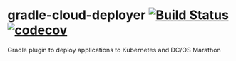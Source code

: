 # gradle-cloud-deployer [![Build Status](https://travis-ci.org/qaware/gradle-cloud-deployer.svg?branch=master)](https://travis-ci.org/qaware/gradle-cloud-deployer) [![codecov](https://codecov.io/gh/qaware/gradle-cloud-deployer/branch/master/graph/badge.svg)](https://codecov.io/gh/qaware/gradle-cloud-deployer)
Gradle plugin to deploy applications to Kubernetes and DC/OS Marathon
